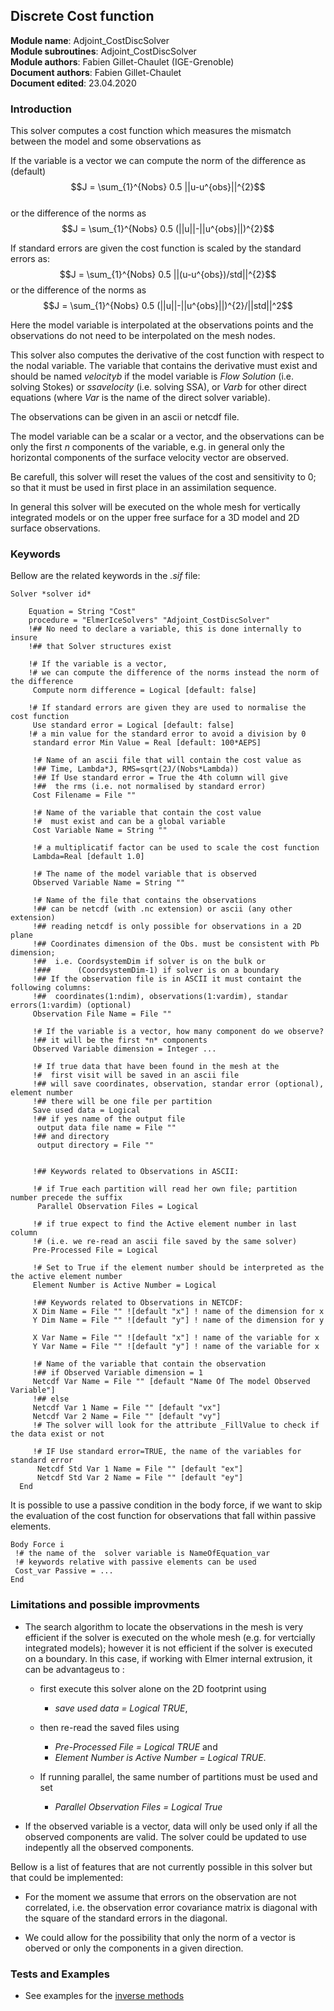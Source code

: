 ## Discrete Cost function

**Module name**: Adjoint_CostDiscSolver  
**Module subroutines**: Adjoint_CostDiscSolver  
**Module authors**: Fabien Gillet-Chaulet (IGE-Grenoble)  
**Document authors**: Fabien Gillet-Chaulet  
**Document edited**: 23.04.2020  



### Introduction
This solver computes a cost function which measures the mismatch between the model and some observations as  

If the variable is a vector we can compute the norm of the difference as (default)
$$J = \sum_{1}^{Nobs} 0.5 ||u-u^{obs}||^{2}$$  
or the difference of the norms as
$$J = \sum_{1}^{Nobs} 0.5 (||u||-||u^{obs}||)^{2}$$

If standard errors are given the cost function is scaled by the standard errors as:
$$J = \sum_{1}^{Nobs} 0.5 ||(u-u^{obs})/std||^{2}$$
or the difference of the norms as
$$J = \sum_{1}^{Nobs} 0.5 (||u||-||u^{obs}||)^{2}/||std||^2$$


Here the model variable is interpolated at the observations points and the observations do not need to be interpolated on the mesh nodes.

This solver also computes the derivative of the cost function with respect to the nodal variable. The variable that contains the derivative must exist and should be named *velocityb* if the model variable is *Flow Solution* (i.e. solving Stokes) or *ssavelocity* (i.e. solving SSA), or *Varb* for other direct equations (where *Var* is the name of the direct solver variable).

The observations can be given in an ascii or netcdf file. 

The model variable can be a scalar or a vector, and the observations can be only the first *n* components of the variable, e.g. in general only the horizontal components of the surface velocity vector are observed.

Be carefull, this solver will reset the values of the cost and sensitivity to 0; so that it must be used in first place in an assimilation sequence.

In general this solver will be executed on the whole mesh for vertically integrated models or on the upper free surface
for a 3D model and 2D surface observations.

###  Keywords

Bellow are the related keywords in the *.sif* file:  


```
Solver *solver id* 
  
    Equation = String "Cost"  
    procedure = "ElmerIceSolvers" "Adjoint_CostDiscSolver"
    !## No need to declare a variable, this is done internally to insure 
    !## that Solver structures exist

    !# If the variable is a vector, 
    !# we can compute the difference of the norms instead the norm of the difference
     Compute norm difference = Logical [default: false]

    !# If standard errors are given they are used to normalise the cost function
     Use standard error = Logical [default: false]
    !# a min value for the standard error to avoid a division by 0
     standard error Min Value = Real [default: 100*AEPS]
     
     !# Name of an ascii file that will contain the cost value as
     !## Time, Lambda*J, RMS=sqrt(2J/(Nobs*Lambda))
     !## If Use standard error = True the 4th column will give 
     !##  the rms (i.e. not normalised by standard error)
     Cost Filename = File ""
     
     !# Name of the variable that contain the cost value
     !#  must exist and can be a global variable
     Cost Variable Name = String ""
     
     !# a multiplicatif factor can be used to scale the cost function
     Lambda=Real [default 1.0]
     
     !# The name of the model variable that is observed
     Observed Variable Name = String ""
     
     !# Name of the file that contains the observations
     !## can be netcdf (with .nc extension) or ascii (any other extension)
     !## reading netcdf is only possible for observations in a 2D plane
     !## Coordinates dimension of the Obs. must be consistent with Pb dimension;
     !##  i.e. CoordsystemDim if solver is on the bulk or 
     !###      (CoordsystemDim-1) if solver is on a boundary
     !## If the observation file is in ASCII it must containt the following columns:
     !##  coordinates(1:ndim), observations(1:vardim), standar errors(1:vardim) (optional)
     Observation File Name = File "" 
     
     !# If the variable is a vector, how many component do we observe?
     !## it will be the first *n* components
     Observed Variable dimension = Integer ...
   
     !# If true data that have been found in the mesh at the 
     !#  first visit will be saved in an ascii file
     !## will save coordinates, observation, standar error (optional), element number
     !## there will be one file per partition
     Save used data = Logical 
     !## if yes name of the output file
      output data file name = File ""
     !## and directory
      output directory = File ""
     
     
     !## Keywords related to Observations in ASCII:
     
     !# if True each partition will read her own file; partition number precede the suffix
      Parallel Observation Files = Logical  

     !# if true expect to find the Active element number in last column 
     !# (i.e. we re-read an ascii file saved by the same solver)
     Pre-Processed File = Logical 

     !# Set to True if the element number should be interpreted as the the active element number
     Element Number is Active Number = Logical 
   
     !## Keywords related to Observations in NETCDF:
     X Dim Name = File "" ![default "x"] ! name of the dimension for x
     Y Dim Name = File "" ![default "y"] ! name of the dimension for y
     
     X Var Name = File "" ![default "x"] ! name of the variable for x
     Y Var Name = File "" ![default "y"] ! name of the variable for x
     
     !# Name of the variable that contain the observation
     !## if Observed Variable dimension = 1
     Netcdf Var Name = File "" [default "Name Of The model Observed Variable"]
     !## else
     Netcdf Var 1 Name = File "" [default "vx"]
     Netcdf Var 2 Name = File "" [default "vy"]
     !# The solver will look for the attribute _FillValue to check if the data exist or not
      
     !# IF Use standard error=TRUE, the name of the variables for standard error
      Netcdf Std Var 1 Name = File "" [default "ex"]
      Netcdf Std Var 2 Name = File "" [default "ey"]
  End

```


It is possible to use a passive condition in the body force, if we want to skip the evaluation of the cost function for observations that fall within passive elements.

```
Body Force i
 !# the name of the  solver variable is NameOfEquation_var
 !# keywords relative with passive elements can be used
 Cost_var Passive = ...
End
```

### Limitations and possible improvments

- The search algorithm to locate the observations in the mesh is very efficient if the solver is executed on the whole mesh (e.g. for vertcially integrated models); however it is not efficient if the solver is executed on a boundary. 
In this case, if working with Elmer internal extrusion, it can be advantageus to :  

   - first execute this solver alone on the 2D footprint using 
      - *save used data = Logical TRUE*, 

   - then re-read the saved files using  
     - *Pre-Processed File = Logical TRUE* and  
     - *Element Number is Active Number = Logical TRUE*. 

   - If running parallel, the same number of partitions must be used and set
     - *Parallel Observation Files = Logical True*

- If the observed variable is a vector, data will only be used only if all the observed components are valid. The solver could be updated to use indepently all the observed components.

Bellow is a list of features that are not currently possible in this solver but that could be implemented:

- For the moment we assume that errors on the observation are not correlated, i.e. the observation error covariance matrix is diagonal with the square of the standard errors in the diagonal. 

- We could allow for the possibility that only the norm of a vector is oberved or only the components in a given direction.


### Tests and Examples

- See examples for the [inverse methods](../../examples/Inverse_Methods)

